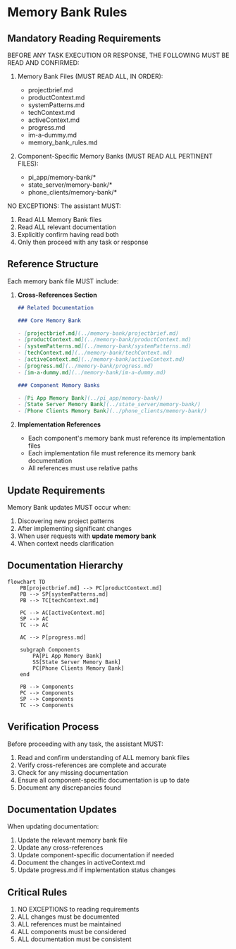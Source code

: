 # Memory Bank Rules

## Mandatory Reading Requirements

BEFORE ANY TASK EXECUTION OR RESPONSE, THE FOLLOWING MUST BE READ AND CONFIRMED:

1. Memory Bank Files (MUST READ ALL, IN ORDER):

   - projectbrief.md
   - productContext.md
   - systemPatterns.md
   - techContext.md
   - activeContext.md
   - progress.md
   - im-a-dummy.md
   - memory_bank_rules.md

2. Component-Specific Memory Banks (MUST READ ALL PERTINENT FILES):
   - pi_app/memory-bank/\*
   - state_server/memory-bank/\*
   - phone_clients/memory-bank/\*

NO EXCEPTIONS: The assistant MUST:

1. Read ALL Memory Bank files
2. Read ALL relevant documentation
3. Explicitly confirm having read both
4. Only then proceed with any task or response

## Reference Structure

Each memory bank file MUST include:

1. **Cross-References Section**

   ```markdown
   ## Related Documentation

   ### Core Memory Bank

   - [projectbrief.md](../memory-bank/projectbrief.md)
   - [productContext.md](../memory-bank/productContext.md)
   - [systemPatterns.md](../memory-bank/systemPatterns.md)
   - [techContext.md](../memory-bank/techContext.md)
   - [activeContext.md](../memory-bank/activeContext.md)
   - [progress.md](../memory-bank/progress.md)
   - [im-a-dummy.md](../memory-bank/im-a-dummy.md)

   ### Component Memory Banks

   - [Pi App Memory Bank](../pi_app/memory-bank/)
   - [State Server Memory Bank](../state_server/memory-bank/)
   - [Phone Clients Memory Bank](../phone_clients/memory-bank/)
   ```

2. **Implementation References**
   - Each component's memory bank must reference its implementation files
   - Each implementation file must reference its memory bank documentation
   - All references must use relative paths

## Update Requirements

Memory Bank updates MUST occur when:

1. Discovering new project patterns
2. After implementing significant changes
3. When user requests with **update memory bank**
4. When context needs clarification

## Documentation Hierarchy

```mermaid
flowchart TD
    PB[projectbrief.md] --> PC[productContext.md]
    PB --> SP[systemPatterns.md]
    PB --> TC[techContext.md]

    PC --> AC[activeContext.md]
    SP --> AC
    TC --> AC

    AC --> P[progress.md]

    subgraph Components
        PA[Pi App Memory Bank]
        SS[State Server Memory Bank]
        PC[Phone Clients Memory Bank]
    end

    PB --> Components
    PC --> Components
    SP --> Components
    TC --> Components
```

## Verification Process

Before proceeding with any task, the assistant MUST:

1. Read and confirm understanding of ALL memory bank files
2. Verify cross-references are complete and accurate
3. Check for any missing documentation
4. Ensure all component-specific documentation is up to date
5. Document any discrepancies found

## Documentation Updates

When updating documentation:

1. Update the relevant memory bank file
2. Update any cross-references
3. Update component-specific documentation if needed
4. Document the changes in activeContext.md
5. Update progress.md if implementation status changes

## Critical Rules

1. NO EXCEPTIONS to reading requirements
2. ALL changes must be documented
3. ALL references must be maintained
4. ALL components must be considered
5. ALL documentation must be consistent

